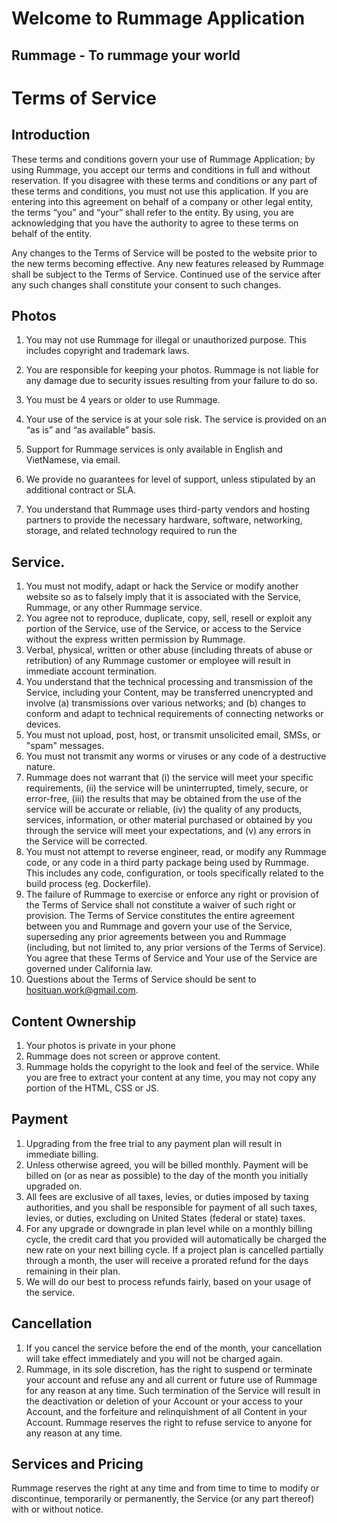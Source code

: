 # Welcome to Rummage Application
## Rummage - To rummage your world

# Terms of Service
## Introduction
 These terms and conditions govern your use of Rummage Application; by using Rummage, you accept our terms and conditions in full and without reservation. If you disagree with these terms and conditions or any part of these terms and conditions, you must not use this application. If you are entering into this agreement on behalf of a company or other legal entity, the terms “you” and “your” shall refer to the entity. By using, you are acknowledging that you have the authority to agree to these terms on behalf of the entity.

Any changes to the Terms of Service will be posted to the website prior to the new terms becoming effective. Any new features released by Rummage shall be subject to the Terms of Service. Continued use of the service after any such changes shall constitute your consent to such changes.

## Photos

 1. You may not use Rummage for illegal or unauthorized purpose. This includes copyright and trademark laws.
 2. You are responsible for keeping your photos. Rummage is not liable for any damage due to security issues resulting from your failure to do so.
 3. You must be 4 years or older to use Rummage.

 4. Your use of the service is at your sole risk. The service is provided on an “as is” and “as available” basis.
 5. Support for Rummage services is only available in English and VietNamese, via email.
 6. We provide no guarantees for level of support, unless stipulated by an additional contract or SLA.
 7. You understand that Rummage uses third-party vendors and hosting partners to provide the necessary hardware, software, networking, storage, and related technology required to run the 
## Service.
 1. You must not modify, adapt or hack the Service or modify another website so as to falsely imply that it is associated with the Service, Rummage, or any other Rummage service.
 2. You agree not to reproduce, duplicate, copy, sell, resell or exploit any portion of the Service, use of the Service, or access to the Service without the express written permission by Rummage.
 3. Verbal, physical, written or other abuse (including threats of abuse or retribution) of any Rummage customer or employee will result in immediate account termination.
 4. You understand that the technical processing and transmission of the Service, including your Content, may be transferred unencrypted and involve (a) transmissions over various networks; and (b) changes to conform and adapt to technical requirements of connecting networks or devices.
 5. You must not upload, post, host, or transmit unsolicited email, SMSs, or "spam" messages.
 6. You must not transmit any worms or viruses or any code of a destructive nature.
 7. Rummage does not warrant that (i) the service will meet your specific requirements, (ii) the service will be uninterrupted, timely, secure, or error-free, (iii) the results that may be obtained from the use of the service will be accurate or reliable, (iv) the quality of any products, services, information, or other material purchased or obtained by you through the service will meet your expectations, and (v) any errors in the Service will be corrected.
 8. You must not attempt to reverse engineer, read, or modify any Rummage code, or any code in a third party package being used by Rummage. This includes any code, configuration, or tools specifically related to the build process (eg. Dockerfile).
 9. The failure of Rummage to exercise or enforce any right or provision of the Terms of Service shall not constitute a waiver of such right or provision. The Terms of Service constitutes the entire agreement between you and Rummage and govern your use of the Service, superseding any prior agreements between you and Rummage (including, but not limited to, any prior versions of the Terms of Service). You agree that these Terms of Service and Your use of the Service are governed under California law.
 10. Questions about the Terms of Service should be sent to hosituan.work@gmail.com.
## Content Ownership

 1. Your photos is private in your phone
 2. Rummage does not screen or approve content.
 3. Rummage holds the copyright to the look and feel of the service. While you are free to extract your content at any time, you may not copy any portion of the HTML, CSS or JS.
## Payment

 1. Upgrading from the free trial to any payment plan will result in immediate billing.
 2. Unless otherwise agreed, you will be billed monthly. Payment will be billed on (or as near as possible) to the day of the month you initially upgraded on.
 3. All fees are exclusive of all taxes, levies, or duties imposed by taxing authorities, and you shall be responsible for payment of all such taxes, levies, or duties, excluding on United States (federal or state) taxes.
 4. For any upgrade or downgrade in plan level while on a monthly billing cycle, the credit card that you provided will automatically be charged the new rate on your next billing cycle. If a project plan is cancelled partially through a month, the user will receive a prorated refund for the days remaining in their plan.
 5. We will do our best to process refunds fairly, based on your usage of the service.
## Cancellation
 1. If you cancel the service before the end of the month, your cancellation will take effect immediately and you will not be charged again.
 2. Rummage, in its sole discretion, has the right to suspend or terminate your account and refuse any and all current or future use of Rummage for any reason at any time. Such termination of the Service will result in the deactivation or deletion of your Account or your access to your Account, and the forfeiture and relinquishment of all Content in your Account. Rummage reserves the right to refuse service to anyone for any reason at any time.
## Services and Pricing
 Rummage reserves the right at any time and from time to time to modify or discontinue, temporarily or permanently, the Service (or any part thereof) with or without notice.

